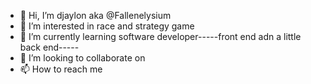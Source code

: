 - 👋 Hi, I’m djaylon aka @Fallenelysium
- 👀 I’m interested in race and strategy game
- 🌱 I’m currently learning software developer-----front end adn a little back end-----
- 💞️ I’m looking to collaborate on 
- 📫 How to reach me 

<!---
Fallenelysium/Fallenelysium is a ✨ special ✨ repository because its `README.md` (this file) appears on your GitHub profile.
You can click the Preview link to take a look at your changes.
--->
